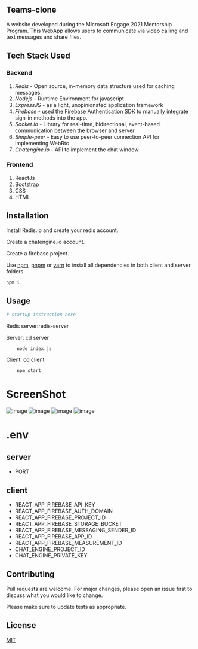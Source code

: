 ## Teams-clone
A website developed during the Microsoft Engage 2021 Mentorship Program.
This WebApp allows users to communicate via video calling and text messages and share files.

## Tech Stack Used
### Backend
1. *Redis* - Open source, in-memory data structure used for caching messages.
2. *Nodejs* - Runtime Environment for javascript
3. *ExpressJS* - as a light, unopinionated application framework 
4. *Firebase* - used the Firebase Authentication SDK to manually integrate sign-in methods into the app.
6. *Socket.io* -  Library for real-time, bidirectional, event-based communication between the browser and server
7. *Simple-peer* - Easy to use peer-to-peer connection API for implementing WebRtc
8. *Chatengine.io* - API to implement the chat window

### Frontend
1. ReactJs
2. Bootstrap
3. CSS
4. HTML

## Installation

Install Redis.io and create your redis account.

Create a chatengine.io account.

Create a firebase project.

Use [npm](https://mpmjs.com), [pnpm](https://pnpm.io) or [yarn](https://yarnpkg.com) to install all dependencies in both client and server folders.

```bash
npm i
```

## Usage

```bash
# startup instruction here
```

Redis server:redis-server

Server: cd server

        node index.js
        
Client: cd client

        npm start

# ScreenShot

![image](https://user-images.githubusercontent.com/73576515/125317264-7d12aa80-e356-11eb-9e43-a5a3577d1474.png)
![image](https://user-images.githubusercontent.com/73576515/125317301-88fe6c80-e356-11eb-9a58-7ac988810052.png)
![image](https://user-images.githubusercontent.com/73576515/125317391-99164c00-e356-11eb-8cb2-0c137c392767.png)
![image](https://user-images.githubusercontent.com/73576515/125317430-a03d5a00-e356-11eb-9bec-e898ba13c037.png)


# .env
## server
* PORT

## client
* REACT_APP_FIREBASE_API_KEY 
* REACT_APP_FIREBASE_AUTH_DOMAIN
* REACT_APP_FIREBASE_PROJECT_ID
* REACT_APP_FIREBASE_STORAGE_BUCKET 
* REACT_APP_FIREBASE_MESSAGING_SENDER_ID
* REACT_APP_FIREBASE_APP_ID
* REACT_APP_FIREBASE_MEASUREMENT_ID 
* CHAT_ENGINE_PROJECT_ID 
* CHAT_ENGINE_PRIVATE_KEY 


## Contributing
Pull requests are welcome. For major changes, please open an issue first to discuss what you would like to change.

Please make sure to update tests as appropriate.

## License
[MIT](https://choosealicense.com/licenses/mit/)

